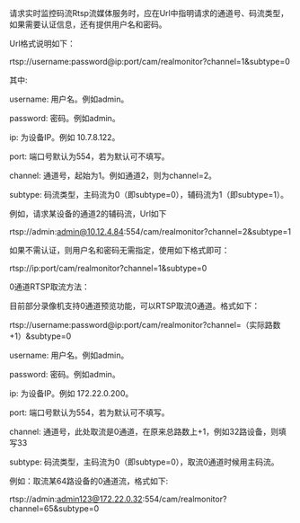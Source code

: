 请求实时监控码流Rtsp流媒体服务时，应在Url中指明请求的通道号、码流类型，如果需要认证信息，还有提供用户名和密码。

Url格式说明如下：

rtsp://username:password@ip:port/cam/realmonitor?channel=1&subtype=0

其中:

username: 用户名。例如admin。

password: 密码。例如admin。

ip: 为设备IP。例如 10.7.8.122。

port: 端口号默认为554，若为默认可不填写。

channel: 通道号，起始为1。例如通道2，则为channel=2。

subtype: 码流类型，主码流为0（即subtype=0），辅码流为1（即subtype=1）。

例如，请求某设备的通道2的辅码流，Url如下

rtsp://admin:admin@10.12.4.84:554/cam/realmonitor?channel=2&subtype=1

如果不需认证，则用户名和密码无需指定，使用如下格式即可：

rtsp://ip:port/cam/realmonitor?channel=1&subtype=0

0通道RTSP取流方法：

目前部分录像机支持0通道预览功能，可以RTSP取流0通道。格式如下：

rtsp://username:password@ip:port/cam/realmonitor?channel=（实际路数+1）&subtype=0

username: 用户名。例如admin。

password: 密码。例如admin。

ip: 为设备IP。例如 172.22.0.200。

port: 端口号默认为554，若为默认可不填写。

channel: 通道号，此处取流是0通道，在原来总路数上+1，例如32路设备，则填写33

subtype: 码流类型，主码流为0（即subtype=0），取流0通道时候用主码流。

例如：取流某64路设备的0通道流，格式如下:

rtsp://admin:admin123@172.22.0.32:554/cam/realmonitor?channel=65&subtype=0